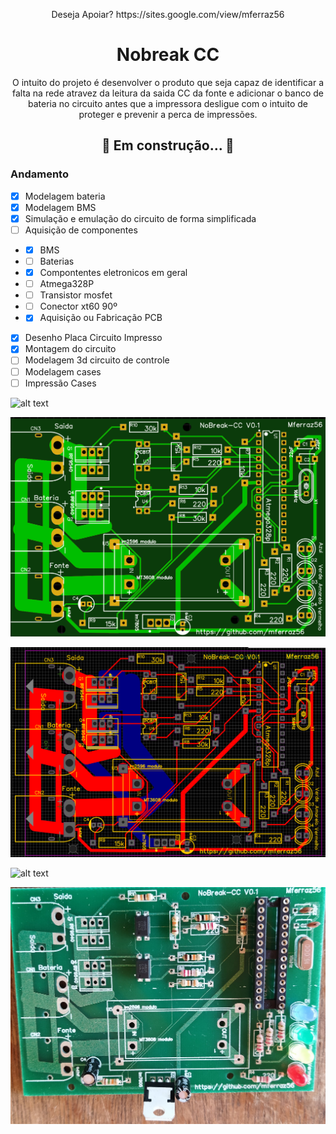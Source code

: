 <p align="center"> Deseja Apoiar? https://sites.google.com/view/mferraz56 </p>

<h1 align="center"> Nobreak CC </h1>

<p align="center"> O intuito do projeto é desenvolver o produto que seja capaz de identificar a falta na rede atravez da leitura da saida CC da fonte e adicionar o banco de bateria no circuito antes que a impressora desligue com o intuito de proteger e prevenir a perca de impressões. </p>

<h2 align="center"> 
	🚧 Em construção...  🚧
</h2>

### Andamento
- [x] Modelagem bateria
- [x] Modelagem BMS
- [x] Simulação e emulação do circuito de forma simplificada
- [ ] Aquisição de componentes 
- - [x] BMS
- - [ ] Baterias
- - [x] Compontentes eletronicos em geral 
- - [ ] Atmega328P
- - [ ] Transistor mosfet
- - [ ] Conector xt60 90º
- - [x] Aquisição ou Fabricação PCB
- [x] Desenho Placa Circuito Impresso
- [x] Montagem do circuito 
- [ ] Modelagem 3d circuito de controle
- [ ] Modelagem cases
- [ ] Impressão Cases

![alt text](https://github.com/mferraz56/Nobreak_CC_impressora_3D/blob/main/Modelagem/Imagens/vis%C3%A3o.gif)


![alt text](https://github.com/mferraz56/Nobreak_CC_impressora_3D/blob/main/PCB/imagem.PNG)


![alt text](https://github.com/mferraz56/Nobreak_CC_impressora_3D/blob/main/PCB/layout.PNG)


![alt text](https://github.com/mferraz56/Nobreak_CC_impressora_3D/blob/main/PCB/PCB.png)

![alt text](https://github.com/mferraz56/Nobreak_CC_impressora_3D/blob/main/Montagem/1IMG_20220605_114738.jpg)